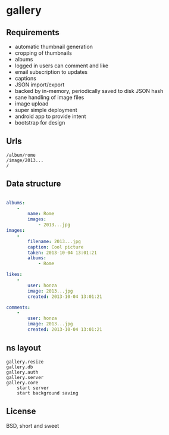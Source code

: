 gallery
=======

Requirements
------------

* automatic thumbnail generation
* cropping of thumbnails
* albums
* logged in users can comment and like
* email subscription to updates
* captions
* JSON import/export
* backed by in-memory, periodically saved to disk JSON hash
* sane handling of image files
* image upload
* super simple deployment
* android app to provide intent
* bootstrap for design

Urls
----

    /album/rome
    /image/2013...
    /

Data structure
--------------

```yaml

albums:
    -
        name: Rome
        images:
            - 2013...jpg
images:
    -
        filename: 2013...jpg
        caption: Cool picture
        taken: 2013-10-04 13:01:21
        albums:
            - Rome

likes:
    -
        user: honza
        image: 2013...jpg
        created: 2013-10-04 13:01:21

comments:
    -
        user: honza
        image: 2013...jpg
        created: 2013-10-04 13:01:21
```

ns layout
---------

    gallery.resize
    gallery.db
    gallery.auth
    gallery.server
    gallery.core
        start server
        start background saving

License
-------

BSD, short and sweet
